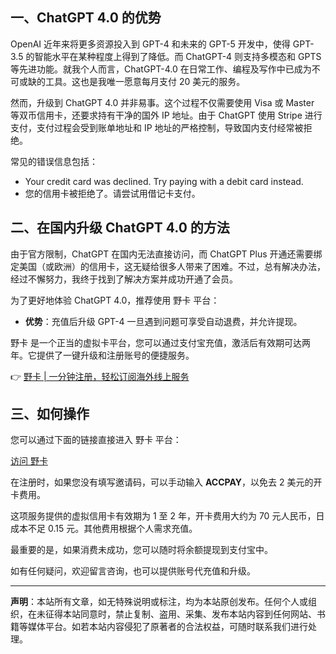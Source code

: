 ## 一、ChatGPT 4.0 的优势

OpenAI 近年来将更多资源投入到 GPT-4 和未来的 GPT-5 开发中，使得 GPT-3.5 的智能水平在某种程度上得到了降低。而 ChatGPT-4 则支持多模态和 GPTS 等先进功能。就我个人而言，ChatGPT-4.0 在日常工作、编程及写作中已成为不可或缺的工具。这也是我唯一愿意每月支付 20 美元的服务。

然而，升级到 ChatGPT 4.0 并非易事。这个过程不仅需要使用 Visa 或 Master 等双币信用卡，还要求持有干净的国外 IP 地址。由于 ChatGPT 使用 Stripe 进行支付，支付过程会受到账单地址和 IP 地址的严格控制，导致国内支付经常被拒绝。

常见的错误信息包括：

- Your credit card was declined. Try paying with a debit card instead.
- 您的信用卡被拒绝了。请尝试用借记卡支付。

## 二、在国内升级 ChatGPT 4.0 的方法

由于官方限制，ChatGPT 在国内无法直接访问，而 ChatGPT Plus 开通还需要绑定美国（或欧洲）的信用卡，这无疑给很多人带来了困难。不过，总有解决办法，经过不懈努力，我终于找到了解决方案并成功开通了会员。

为了更好地体验 ChatGPT 4.0，推荐使用 野卡 平台：

- **优势**：充值后升级 GPT-4 一旦遇到问题可享受自动退费，并允许提现。

野卡 是一个正当的虚拟卡平台，您可以通过支付宝充值，激活后有效期可达两年。它提供了一键升级和注册账号的便捷服务。

👉 [野卡 | 一分钟注册，轻松订阅海外线上服务](https://bit.ly/bewildcard)

## 三、如何操作

您可以通过下面的链接直接进入 野卡 平台：

[访问 野卡](https://bit.ly/bewildcard)

在注册时，如果您没有填写邀请码，可以手动输入 **ACCPAY**，以免去 2 美元的开卡费用。

这项服务提供的虚拟信用卡有效期为 1 至 2 年，开卡费用大约为 70 元人民币，日成本不足 0.15 元。其他费用根据个人需求充值。

最重要的是，如果消费未成功，您可以随时将余额提现到支付宝中。

如有任何疑问，欢迎留言咨询，也可以提供账号代充值和升级。

---

**声明**：本站所有文章，如无特殊说明或标注，均为本站原创发布。任何个人或组织，在未征得本站同意时，禁止复制、盗用、采集、发布本站内容到任何网站、书籍等媒体平台。如若本站内容侵犯了原著者的合法权益，可随时联系我们进行处理。